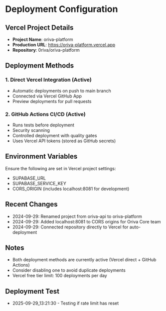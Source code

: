 # Deployment Configuration

## Vercel Project Details
- **Project Name**: oriva-platform
- **Production URL**: https://oriva-platform.vercel.app
- **Repository**: 0riva/oriva-platform

## Deployment Methods

### 1. Direct Vercel Integration (Active)
- Automatic deployments on push to main branch
- Connected via Vercel GitHub App
- Preview deployments for pull requests

### 2. GitHub Actions CI/CD (Active)
- Runs tests before deployment
- Security scanning
- Controlled deployment with quality gates
- Uses Vercel API tokens (stored as GitHub secrets)

## Environment Variables
Ensure the following are set in Vercel project settings:
- SUPABASE_URL
- SUPABASE_SERVICE_KEY
- CORS_ORIGIN (includes localhost:8081 for development)

## Recent Changes
- 2024-09-29: Renamed project from oriva-api to oriva-platform
- 2024-09-29: Added localhost:8081 to CORS origins for Oriva Core team
- 2024-09-29: Connected repository directly to Vercel for auto-deployment

## Notes
- Both deployment methods are currently active (Vercel direct + GitHub Actions)
- Consider disabling one to avoid duplicate deployments
- Vercel free tier limit: 100 deployments per day

## Deployment Test
- 2025-09-29_13:21:30 - Testing if rate limit has reset
